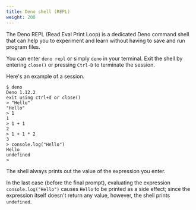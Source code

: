 ```yaml
---
title: Deno shell (REPL)
weight: 200
---
```


The Deno REPL (Read Eval Print Loop) is a dedicated Deno command shell that
can help you to experiment and learn without having to save and run program
files.

You can enter `deno repl` or simply `deno` in your terminal. Exit the shell by
entering `close()` or pressing `Ctrl-D` to terminate the session.

Here's an example of a session.

```text
$ deno
Deno 1.12.2
exit using ctrl+d or close()
> "Hello"
"Hello"
> 1
1
> 1 + 1
2
> 1 + 1 * 2
3
> console.log("Hello")
Hello
undefined
>
```

The shell always prints out the value of the expression you enter.

In the last case (before the final prompt), evaluating the expression
`console.log("Hello")` causes `Hello` to be printed as a side effect; since the
expression itself doesn't return any value, however, the shell prints
`undefined`.
